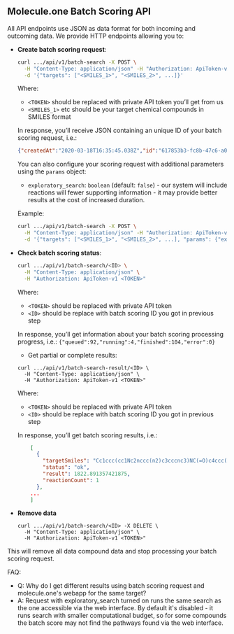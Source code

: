
## Molecule.one Batch Scoring API

All API endpoints use JSON as data format for both incoming and outcoming data.
We provide HTTP endpoints allowing you to:

- **Create batch scoring request**:
  ```sh
  curl .../api/v1/batch-search -X POST \
    -H "Content-Type: application/json" -H "Authorization: ApiToken-v1 <TOKEN>"  \
    -d '{"targets": ["<SMILES_1>", "<SMILES_2>", ...]}' 
  ```
  Where:
  -  `<TOKEN>` should be replaced with private API token you’ll get from us
  - `<SMILES_1>`  etc should be your target chemical compounds in SMILES format

  In response, you’ll receive JSON containing an unique ID of your batch scoring request, i.e.:

  ```json
  {"createdAt":"2020-03-18T16:35:45.038Z","id":"617853b3-fc8b-47c6-a060-9dcae9a860de","size":2,"updatedAt":"2020-03-18T16:35:45.038Z"}
  ```

  You can also configure your scoring request with additional parameters using the `params` object:
  - `exploratory_search`: `boolean` (default: `false`) - our system will include reactions will fewer supporting information - it may provide better results at the cost of increased duration.

  Example:
  ```sh
  curl .../api/v1/batch-search -X POST \
    -H "Content-Type: application/json" -H "Authorization: ApiToken-v1 <TOKEN>"  \
    -d '{"targets": ["<SMILES_1>", "<SMILES_2>", ...], "params": {"exploratory_search": true}}'
  ```

- **Check batch scoring status**:
  ```sh
  curl .../api/v1/batch-search/<ID> \
    -H "Content-Type: application/json" \
    -H "Authorization: ApiToken-v1 <TOKEN>"
  ```

  Where:
  -  `<TOKEN>` should be replaced with private API token
  - `<ID>` should be replace with batch scoring ID you got in previous step

  In response, you’ll get information about your batch scoring processing progress, i.e.:
  `{"queued":92,"running":4,"finished":104,"error":0}`

  -  Get partial or complete results:
  ```
  curl .../api/v1/batch-search-result/<ID> \
    -H "Content-Type: application/json" \
    -H "Authorization: ApiToken-v1 <TOKEN>"
  ```

  Where:
  -  `<TOKEN>` should be replaced with private API token
  - `<ID>` should be replace with batch scoring ID you got in previous step

  In response, you’ll get batch scoring results, i.e.:
  ```json
      [
        {
          "targetSmiles": "Cc1ccc(cc1Nc2nccc(n2)c3cccnc3)NC(=O)c4ccc(cc4)CN5CCN(CC5)C",
          "status": "ok",
          "result": 1822.891357421875,
          "reactionCount": 1
        },
      ...
      ]
  ```    

- **Remove data**

  ```
  curl .../api/v1/batch-search/<ID> -X DELETE \
    -H "Content-Type: application/json" \
    -H "Authorization: ApiToken-v1 <TOKEN>"
  ```
This will remove all data compound data and stop processing your batch scoring request.

FAQ:

- Q: Why do I get different results using batch scoring request and molecule.one's webapp for the same target?
- A: Request with exploratory_search turned on runs the same search as the one accessible via the web interface. By default it's disabled - it runs search with smaller computational budget, so for some compounds the batch score may not find the pathways found via the web interface.
